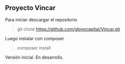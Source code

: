 ## Proyecto Vincar

Para iniciar descargar el repositorio

> git clone https://github.com/glovocapital/Vincar.git



Luego instalar con composer

> composer install


Versión inicial. En desarrollo.